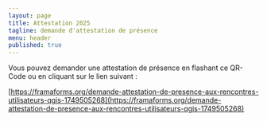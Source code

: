 ```yaml
---
layout: page
title: Attestation 2025
tagline: demande d'attestation de présence
menu: header
published: true
---
```


Vous pouvez demander une attestation de présence en flashant ce QR-Code ou en cliquant sur le lien suivant :

[https://framaforms.org/demande-attestation-de-presence-aux-rencontres-utilisateurs-qgis-1749505268](https://framaforms.org/demande-attestation-de-presence-aux-rencontres-utilisateurs-qgis-1749505268)


